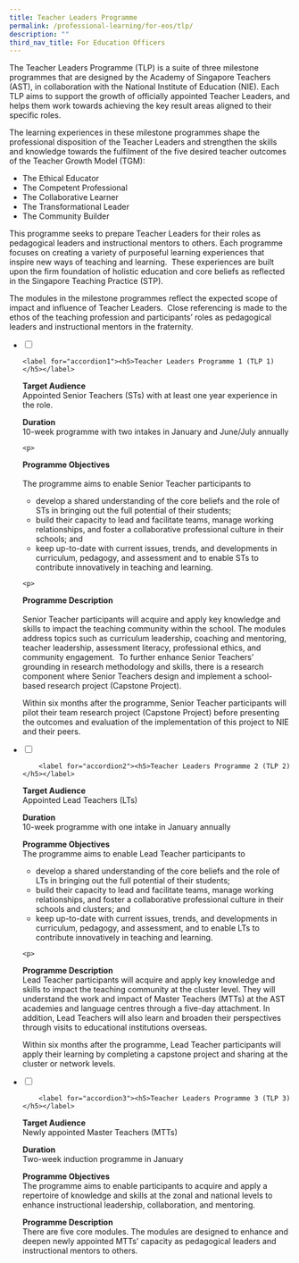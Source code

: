 ```yaml
---
title: Teacher Leaders Programme
permalink: /professional-learning/for-eos/tlp/
description: ""
third_nav_title: For Education Officers
---
```

The Teacher Leaders Programme (TLP) is a suite of three milestone programmes that are designed by the Academy of Singapore Teachers (AST), in collaboration with the National Institute of Education (NIE). Each TLP aims to support the growth of officially appointed Teacher Leaders, and helps them work towards achieving the key result areas aligned to their specific roles.

The learning experiences in these milestone programmes shape the professional disposition of the Teacher Leaders and strengthen the skills and knowledge towards the fulfilment of the five desired teacher outcomes of the Teacher Growth Model (TGM):

*   The Ethical Educator
*   The Competent Professional
*   The Collaborative Learner
*   The Transformational Leader
*   The Community Builder

This programme seeks to prepare Teacher Leaders for their roles as pedagogical leaders and instructional mentors to others. Each programme focuses on creating a variety of purposeful learning experiences that inspire new ways of teaching and learning.&nbsp; These experiences are built upon the firm foundation of holistic education and core beliefs as reflected in the Singapore Teaching Practice (STP).

The modules in the milestone programmes reflect the expected scope of impact and influence of Teacher Leaders.&nbsp; Close referencing is made to the ethos of the teaching profession and participants’ roles as pedagogical leaders and instructional mentors in the fraternity.

<ul class="jekyllcodex_accordion">  
  
<li>  
<input type="checkbox" id="accordion1">  
  
	<label for="accordion1"><h5>Teacher Leaders Programme 1 (TLP 1)</h5></label>  
  
<div>  
<p>
<b>Target Audience</b>
	<br>Appointed Senior Teachers (STs) with at least one year experience in the role.</p>
  
<p>
	<b>Duration</b>
	<br>10-week programme with two intakes in January and June/July annually</p>
 
	<p>
<b>Programme Objectives</b>  
<br>The programme aims to enable Senior Teacher participants to&nbsp;  
 </p><ul>
	 <li>develop a shared understanding of the core beliefs and the role of STs in bringing out the full potential of their students;  </li>
	 <li>build their capacity to lead and facilitate teams, manage working relationships, and foster a collaborative professional culture in their schools; and  </li>
	 <li>keep up-to-date with current issues, trends, and developments in curriculum, pedagogy, and assessment and to enable STs to contribute innovatively in teaching and learning. </li>
	</ul>
	<p></p>

	<p>
<b>Programme Description</b>  
 <br>Senior Teacher participants will acquire and apply key knowledge and skills to impact the teaching community within the school. The modules address topics such as curriculum leadership, coaching and mentoring, teacher leadership, assessment literacy, professional ethics, and community engagement.&nbsp; To further enhance Senior Teachers’ grounding in research methodology and skills, there is a research component where Senior Teachers design and implement a school-based research project (Capstone Project).  
  
Within six months after the programme, Senior Teacher participants will pilot their team research project (Capstone Project) before presenting the outcomes and evaluation of the implementation of this project to NIE and their peers.</p>
	</div>
	</li>
	<li>
<input type="checkbox" id="accordion2">  
  
		<label for="accordion2"><h5>Teacher Leaders Programme 2 (TLP 2)</h5></label>  
<div>
<p>
<b>Target Audience  </b>
	<br>Appointed Lead Teachers (LTs)  </p>

<p>
<b>Duration  </b>
	<br>10-week programme with one intake in January annually  </p>
  
<p>
<b>Programme Objectives  </b>
<br>The programme aims to enable Lead Teacher participants to  
  </p><ul>
<li>develop a shared understanding of the core beliefs and the role of LTs in bringing out the full potential of their students;  </li>
		<li>build their capacity to lead and facilitate teams, manage working relationships, and foster a collaborative professional culture in their schools and clusters; and  </li>
		<li>keep up-to-date with current issues, trends, and developments in curriculum, pedagogy, and assessment, and to enable LTs to contribute innovatively in teaching and learning.  </li>
	</ul>
	<p></p>
  
	<p>
<b>Programme Description  </b>
<br>Lead Teacher participants will acquire and apply key knowledge and skills to impact the teaching community at the cluster level. They will understand the work and impact of Master Teachers (MTTs) at the AST academies and language centres through a five-day attachment. In addition, Lead Teachers will also learn and broaden their perspectives through visits to educational institutions overseas. 
  
Within six months after the programme, Lead Teacher participants will apply their learning by completing a capstone project and sharing at the cluster or network levels.</p>
		</div>
	</li>
	<li>
<input type="checkbox" id="accordion3">  
  
		<label for="accordion3"><h5>Teacher Leaders Programme 3 (TLP 3)</h5></label>  
<div>
<p>
	<b>Target Audience  </b>
	<br>Newly appointed Master Teachers (MTTs)  </p>
<p>
<b>Duration  </b>
	<br>Two-week induction programme in January  </p>
	
<p>
<b>Programme Objectives  </b>
<br>The programme aims to enable participants to acquire and apply a repertoire of knowledge and skills at the zonal and national levels to enhance instructional leadership, collaboration, and mentoring.  </p>
	
<p>
<b>Programme Description  </b>
<br>There are five core modules. The modules are designed to enhance and deepen newly appointed MTTs’ capacity as pedagogical leaders and instructional mentors to others.</p>
		</div>
	</li>
	</ul>
